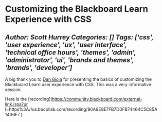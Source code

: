 # Customizing the Blackboard Learn Experience with CSS
*Author: Scott Hurrey*
*Categories: []*
*Tags: ['css', 'user experience', 'ux', 'user interface', 'technical office hours', 'themes', 'admin', 'administrator', 'ui', 'brands and themes', 'brands', 'developer']*
---
A big thank you to [Dan
Gioia](https://community.blackboard.com/people/dg23077) for presenting the
basics of customizing the Blackboard Learn user experience with CSS. This was
a very informative session.

Here is the [recording](https://community.blackboard.com/external-link.jspa?ur
l=https%3A//us.bbcollab.com/recording/90A9E8E7FB7D0FB74464C5C85A1436F7
)

